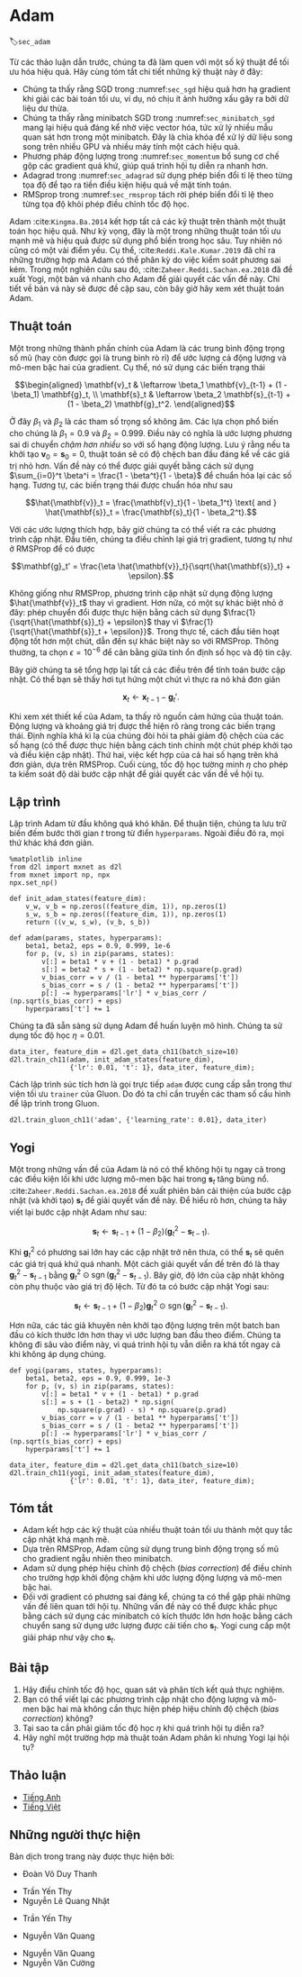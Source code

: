 <!-- ===================== Bắt đầu dịch Phần 1 ==================== -->
<!-- ========================================= REVISE PHẦN 1 - BẮT ĐẦU =================================== -->

<!--
# Adam
-->

# Adam
:label:`sec_adam`

<!--
In the discussions leading up to this section we encountered a number of techniques for efficient optimization.
Let us recap them in detail here:
-->

Từ các thảo luận dẫn trước, chúng ta đã làm quen với một số kỹ thuật để tối ưu hóa hiệu quả. 
Hãy cùng tóm tắt chi tiết những kỹ thuật này ở đây: 

<!--
* We saw that :numref:`sec_sgd` is more effective than Gradient Descent when solving optimization problems, e.g., due to its inherent resilience to redundant data.
* We saw that :numref:`sec_minibatch_sgd` affords significant additional efficiency arising from vectorization, using larger sets of observations in one minibatch. 
This is the key to efficient multi-machine, multi-GPU and overall parallel processing.
* :numref:`sec_momentum` added a mechanism for aggregating a history of past gradients to accelerate convergence.
* :numref:`sec_adagrad` used per-coordinate scaling to allow for a computationally efficient preconditioner.
* :numref:`sec_rmsprop` decoupled per-coordinate scaling from a learning rate adjustment.
-->

* Chúng ta thấy rằng SGD trong :numref:`sec_sgd` hiệu quả hơn hạ gradient khi giải các bài toán tối ưu, ví dụ, nó chịu ít ảnh hưởng xấu gây ra bởi dữ liệu dư thừa.
* Chúng ta thấy rằng minibatch SGD trong :numref:`sec_minibatch_sgd` mang lại hiệu quả đáng kể nhờ việc vector hóa, tức xử lý nhiều mẫu quan sát hơn trong một minibatch. 
Đây là chìa khóa để xử lý dữ liệu song song trên nhiều GPU và nhiều máy tính một cách hiệu quả. 
* Phương pháp động lượng trong :numref:`sec_momentum` bổ sung cơ chế gộp các gradient quá khứ, giúp quá trình hội tụ diễn ra nhanh hơn. 
* Adagrad trong :numref:`sec_adagrad` sử dụng phép biến đổi tỉ lệ theo từng tọa độ để tạo ra tiền điều kiện hiệu quả về mặt tính toán. 
* RMSprop trong :numref:`sec_rmsprop` tách rời phép biến đổi tỉ lệ theo từng tọa độ khỏi phép điều chỉnh tốc độ học. 

<!--
Adam :cite:`Kingma.Ba.2014` combines all these techniques into one efficient learning algorithm.
As expected, this is an algorithm that has become rather popular as one of the more robust and effective optimization algorithms to use in deep learning.
It is not without issues, though.
In particular, :cite:`Reddi.Kale.Kumar.2019` show that there are situations where Adam can diverge due to poor variance control.
In a follow-up work :cite:`Zaheer.Reddi.Sachan.ea.2018` proposed a hotfix to Adam, called Yogi which addresses these issues.
More on this later. For now let us review the Adam algorithm.
-->

Adam :cite:`Kingma.Ba.2014` kết hợp tất cả các kỹ thuật trên thành một thuật toán học hiệu quả. 
Như kỳ vọng, đây là một trong những thuật toán tối ưu mạnh mẽ và hiệu quả được sử dụng phổ biến trong học sâu. 
Tuy nhiên nó cũng có một vài điểm yếu. 
Cụ thể, :cite:`Reddi.Kale.Kumar.2019` đã chỉ ra những trường hợp mà Adam có thể phân kỳ do việc kiểm soát phương sai kém. 
Trong một nghiên cứu sau đó, :cite:`Zaheer.Reddi.Sachan.ea.2018` đã đề xuất Yogi, một bản vá nhanh cho Adam để giải quyết các vấn đề này.
Chi tiết về bản vá này sẽ được đề cập sau, còn bây giờ hãy xem xét thuật toán Adam. 

<!--
## The Algorithm
-->

## Thuật toán

<!--
One of the key components of Adam is that it uses exponential weighted moving averages (also known as leaky averaging) 
to obtain an estimate of both the momentum and also the second moment of the gradient. 
That is, it uses the state variables
-->

Một trong những thành phần chính của Adam là các trung bình động trọng số mũ (hay còn được gọi là trung bình rò rỉ)
để ước lượng cả động lượng và mô-men bậc hai của gradient.
Cụ thể, nó sử dụng các biến trạng thái

$$\begin{aligned}
    \mathbf{v}_t & \leftarrow \beta_1 \mathbf{v}_{t-1} + (1 - \beta_1) \mathbf{g}_t, \\
    \mathbf{s}_t & \leftarrow \beta_2 \mathbf{s}_{t-1} + (1 - \beta_2) \mathbf{g}_t^2.
\end{aligned}$$

<!-- ===================== Kết thúc dịch Phần 1 ===================== -->

<!-- ===================== Bắt đầu dịch Phần 2 ===================== -->

<!--
Here $\beta_1$ and $\beta_2$ are nonnegative weighting parameters.
Common choices for them are $\beta_1 = 0.9$ and $\beta_2 = 0.999$.
That is, the variance estimate moves *much more slowly* than the momentum term.
Note that if we initialize $\mathbf{v}_0 = \mathbf{s}_0 = 0$ we have a significant amount of bias initially towards smaller values.
This can be addressed by using the fact that $\sum_{i=0}^t \beta^i = \frac{1 - \beta^t}{1 - \beta}$ to re-normalize terms.
Correspondingly the normalized state variables are given by
-->

Ở đây $\beta_1$ và $\beta_2$ là các tham số trọng số không âm. 
Các lựa chọn phổ biến cho chúng là $\beta_1 = 0.9$ và $\beta_2 = 0.999$. 
Điều này có nghĩa là ước lượng phương sai di chuyển *chậm hơn nhiều* so với số hạng động lượng. 
Lưu ý rằng nếu ta khởi tạo $\mathbf{v}_0 = \mathbf{s}_0 = 0$, thuật toán sẽ có độ chệch ban đầu đáng kể về các giá trị nhỏ hơn. 
Vấn đề này có thể được giải quyết bằng cách sử dụng $\sum_{i=0}^t \beta^i = \frac{1 - \beta^t}{1 - \beta}$ để chuẩn hóa lại các số hạng. 
Tương tự, các biến trạng thái được chuẩn hóa như sau 


$$\hat{\mathbf{v}}_t = \frac{\mathbf{v}_t}{1 - \beta_1^t} \text{ and } \hat{\mathbf{s}}_t = \frac{\mathbf{s}_t}{1 - \beta_2^t}.$$


<!--
Armed with the proper estimates we can now write out the update equations.
First, we rescale the gradient in a manner very much akin to that of RMSProp to obtain
-->

Với các ước lượng thích hợp, bây giờ chúng ta có thể viết ra các phương trình cập nhật. 
Đầu tiên, chúng ta điều chỉnh lại giá trị gradient, tương tự như ở RMSProp để có được 


$$\mathbf{g}_t' = \frac{\eta \hat{\mathbf{v}}_t}{\sqrt{\hat{\mathbf{s}}_t} + \epsilon}.$$


<!--
Unlike RMSProp our update uses the momentum $\hat{\mathbf{v}}_t$ rather than the gradient itself.
Moreover, there is a slight cosmetic difference as the rescaling happens using $\frac{1}{\sqrt{\hat{\mathbf{s}}_t} + \epsilon}$ instead of $\frac{1}{\sqrt{\hat{\mathbf{s}}_t + \epsilon}}$.
The former works arguably slightly better in practice, hence the deviation from RMSProp.
Typically we pick $\epsilon = 10^{-6}$ for a good trade-off between numerical stability and fidelity.
-->

Không giống như RMSProp, phương trình cập nhật sử dụng động lượng $\hat{\mathbf{v}}_t$ thay vì gradient. 
Hơn nữa, có một sự khác biệt nhỏ ở đây: phép chuyển đổi được thực hiện bằng cách sử dụng $\frac{1}{\sqrt{\hat{\mathbf{s}}_t} + \epsilon}$ thay vì $\frac{1}{\sqrt{\hat{\mathbf{s}}_t + \epsilon}}$. 
Trong thực tế, cách đầu tiên hoạt động tốt hơn một chút, dẫn đến sự khác biệt này so với RMSProp. 
Thông thường, ta chọn $\epsilon = 10^{-6}$ để cân bằng giữa tính ổn định số học và độ tin cậy.

<!--
Now we have all the pieces in place to compute updates.
This is slightly anticlimactic and we have a simple update of the form
-->

Bây giờ chúng ta sẽ tổng hợp lại tất cả các điều trên để tính toán bước cập nhật. 
Có thể bạn sẽ thấy hơi tụt hứng một chút vì thực ra nó khá đơn giản 


$$\mathbf{x}_t \leftarrow \mathbf{x}_{t-1} - \mathbf{g}_t'.$$


<!--
Reviewing the design of Adam its inspiration is clear.
Momentum and scale are clearly visible in the state variables.
Their rather peculiar definition forces us to debias terms (this could be fixed by a slightly different initialization and update condition).
Second, the combination of both terms is pretty straightforward, given RMSProp.
Last, the explicit learning rate $\eta$ allows us to control the step length to address issues of convergence.
-->

Khi xem xét thiết kế của Adam, ta thấy rõ nguồn cảm hứng của thuật toán. 
Động lượng và khoảng giá trị được thể hiện rõ ràng trong các biến trạng thái. 
Định nghĩa khá kì lạ của chúng đòi hỏi ta phải giảm độ chệch của các số hạng (có thể được thực hiện bằng cách tinh chỉnh một chút phép khởi tạo và điều kiện cập nhật). 
Thứ hai, việc kết hợp của cả hai số hạng trên khá đơn giản, dựa trên RMSProp. 
Cuối cùng, tốc độ học tường minh $\eta$ cho phép ta kiểm soát độ dài bước cập nhật để giải quyết các vấn đề về hội tụ. 

<!-- ===================== Kết thúc dịch Phần 2 ===================== -->

<!-- ===================== Bắt đầu dịch Phần 3 ===================== -->

<!-- ========================================= REVISE PHẦN 1 - KẾT THÚC ===================================-->

<!-- ========================================= REVISE PHẦN 2 - BẮT ĐẦU ===================================-->

<!--
## Implementation
-->

## Lập trình

<!--
Implementing Adam from scratch is not very daunting.
For convenience we store the timestep counter $t$ in the `hyperparams` dictionary.
Beyond that all is straightforward.
-->

Lập trình Adam từ đầu không quá khó khăn.
Để thuận tiện, chúng ta lưu trữ biến đếm bước thời gian $t$ trong từ điển `hyperparams`.
Ngoài điều đó ra, mọi thứ khác khá đơn giản.


```{.python .input  n=2}
%matplotlib inline
from d2l import mxnet as d2l
from mxnet import np, npx
npx.set_np()

def init_adam_states(feature_dim):
    v_w, v_b = np.zeros((feature_dim, 1)), np.zeros(1)
    s_w, s_b = np.zeros((feature_dim, 1)), np.zeros(1)
    return ((v_w, s_w), (v_b, s_b))

def adam(params, states, hyperparams):
    beta1, beta2, eps = 0.9, 0.999, 1e-6
    for p, (v, s) in zip(params, states):
        v[:] = beta1 * v + (1 - beta1) * p.grad
        s[:] = beta2 * s + (1 - beta2) * np.square(p.grad)
        v_bias_corr = v / (1 - beta1 ** hyperparams['t'])
        s_bias_corr = s / (1 - beta2 ** hyperparams['t'])
        p[:] -= hyperparams['lr'] * v_bias_corr / (np.sqrt(s_bias_corr) + eps)
    hyperparams['t'] += 1
```


<!--
We are ready to use Adam to train the model.
We use a learning rate of $\eta = 0.01$.
-->

Chúng ta đã sẵn sàng sử dụng Adam để huấn luyện mô hình.
Chúng ta sử dụng tốc độ học $\eta = 0.01$.


```{.python .input  n=5}
data_iter, feature_dim = d2l.get_data_ch11(batch_size=10)
d2l.train_ch11(adam, init_adam_states(feature_dim),
               {'lr': 0.01, 't': 1}, data_iter, feature_dim);
```


<!--
A more concise implementation is straightforward since `adam` is one of the algorithms provided as part of the Gluon `trainer` optimization library.
Hence we only need to pass configuration parameters for an implementation in Gluon.
-->

Cách lập trình súc tích hơn là gọi trực tiếp `adam` được cung cấp sẵn trong thư viện tối ưu `trainer` của Gluon.
Do đó ta chỉ cần truyền các tham số cấu hình để lập trình trong Gluon.


```{.python .input  n=11}
d2l.train_gluon_ch11('adam', {'learning_rate': 0.01}, data_iter)
```


<!--
## Yogi
-->

## Yogi


<!--
One of the problems of Adam is that it can fail to converge even in convex settings when the second moment estimate in $\mathbf{s}_t$ blows up.
As a fix :cite:`Zaheer.Reddi.Sachan.ea.2018` proposed a refined update (and initialization) for $\mathbf{s}_t$.
To understand what's going on, let us rewrite the Adam update as follows:
-->

Một trong những vấn đề của Adam là nó có thể không hội tụ ngay cả trong các điều kiện lồi khi ước lượng mô-men bậc hai trong $\mathbf{s}_t$ tăng bùng nổ.
:cite:`Zaheer.Reddi.Sachan.ea.2018` đề xuất phiên bản cải thiện của bước cập nhật (và khởi tạo) $\mathbf{s}_t$ để giải quyết vấn đề này.
Để hiểu rõ hơn, chúng ta hãy viết lại bước cập nhật Adam như sau:


$$\mathbf{s}_t \leftarrow \mathbf{s}_{t-1} + (1 - \beta_2) \left(\mathbf{g}_t^2 - \mathbf{s}_{t-1}\right).$$


<!--
Whenever $\mathbf{g}_t^2$ has high variance or updates are sparse, $\mathbf{s}_t$ might forget past values too quickly.
A possible fix for this is to replace $\mathbf{g}_t^2 - \mathbf{s}_{t-1}$ by $\mathbf{g}_t^2 \odot \mathop{\mathrm{sgn}}(\mathbf{g}_t^2 - \mathbf{s}_{t-1})$.
Now the magnitude of the update no longer depends on the amount of deviation.
This yields the Yogi updates
-->

Khi $\mathbf{g}_t^2$ có phương sai lớn hay các cập nhật trở nên thưa, có thể $\mathbf{s}_t$ sẽ quên các giá trị quá khứ quá nhanh.
Một cách giải quyết vấn đề trên đó là thay $\mathbf{g}_t^2 - \mathbf{s}_{t-1}$ bằng $\mathbf{g}_t^2 \odot \mathop{\mathrm{sgn}}(\mathbf{g}_t^2 - \mathbf{s}_{t-1})$.
Bây giờ, độ lớn của cập nhật không còn phụ thuộc vào giá trị độ lệch.
Từ đó ta có bước cập nhật Yogi sau:

<!-- ===================== Kết thúc dịch Phần 3 ===================== -->

<!-- ===================== Bắt đầu dịch Phần 4 ===================== -->


$$\mathbf{s}_t \leftarrow \mathbf{s}_{t-1} + (1 - \beta_2) \mathbf{g}_t^2 \odot \mathop{\mathrm{sgn}}(\mathbf{g}_t^2 - \mathbf{s}_{t-1}).$$


<!--
The authors furthermore advise to initialize the momentum on a larger initial batch rather than just initial pointwise estimate.
We omit the details since they are not material to the discussion and since even without this convergence remains pretty good.
-->

Hơn nữa, các tác giả khuyên nên khởi tạo động lượng trên một batch ban đầu có kích thước lớn hơn thay vì ước lượng ban đầu theo điểm.
Chúng ta không đi sâu vào điểm này, vì quá trình hội tụ vẫn diễn ra khá tốt ngay cả khi không áp dụng chúng.


```{.python .input}
def yogi(params, states, hyperparams):
    beta1, beta2, eps = 0.9, 0.999, 1e-3
    for p, (v, s) in zip(params, states):
        v[:] = beta1 * v + (1 - beta1) * p.grad
        s[:] = s + (1 - beta2) * np.sign(
            np.square(p.grad) - s) * np.square(p.grad)
        v_bias_corr = v / (1 - beta1 ** hyperparams['t'])
        s_bias_corr = s / (1 - beta2 ** hyperparams['t'])
        p[:] -= hyperparams['lr'] * v_bias_corr / (np.sqrt(s_bias_corr) + eps)
    hyperparams['t'] += 1

data_iter, feature_dim = d2l.get_data_ch11(batch_size=10)
d2l.train_ch11(yogi, init_adam_states(feature_dim),
               {'lr': 0.01, 't': 1}, data_iter, feature_dim);
```


<!--
## Summary
-->

## Tóm tắt

<!--
* Adam combines features of many optimization algorithms into a fairly robust update rule.
* Created on the basis of RMSProp, Adam also uses EWMA on the minibatch stochastic gradient
* Adam uses bias correction to adjust for a slow startup when estimating momentum and a second moment.
* For gradients with significant variance we may encounter issues with convergence. 
They can be amended by using larger minibatches or by switching to an improved estimate for $\mathbf{s}_t$. 
Yogi offers such an alternative.
-->

* Adam kết hợp các kỹ thuật của nhiều thuật toán tối ưu thành một quy tắc cập nhật khá mạnh mẽ.
* Dựa trên RMSProp, Adam cũng sử dụng trung bình động trọng số mũ cho gradient ngẫu nhiên theo minibatch.
* Adam sử dụng phép hiệu chỉnh độ chệch (_bias correction_) để điều chỉnh cho trường hợp khởi động chậm khi ước lượng động lượng và mô-men bậc hai.
* Đối với gradient có phương sai đáng kể, chúng ta có thể gặp phải những vấn đề liên quan tới hội tụ.
Những vấn đề này có thể được khắc phục bằng cách sử dụng các minibatch có kích thước lớn hơn hoặc bằng cách chuyển sang sử dụng ước lượng được cải tiến cho $\mathbf{s}_t$.
Yogi cung cấp một giải pháp như vậy cho $\mathbf{s}_t$.

<!--
## Exercises
-->

## Bài tập

<!--
1. Adjust the learning rate and observe and analyze the experimental results.
2. Can you rewrite momentum and second moment updates such that it does not require bias correction?
3. Why do you need to reduce the learning rate $\eta$ as we converge?
4. Try to construct a case for which Adam diverges and Yogi converges?
-->

1. Hãy điều chỉnh tốc độ học, quan sát và phân tích kết quả thực nghiệm.
2. Bạn có thể viết lại các phương trình cập nhật cho động lượng và mô-men bậc hai mà không cần thực hiện phép hiệu chỉnh độ chệch (_bias correction_) không?
3. Tại sao ta cần phải giảm tốc độ học $\eta$ khi quá trình hội tụ diễn ra?
4. Hãy nghĩ một trường hợp mà thuật toán Adam phân kì nhưng Yogi lại hội tụ?

<!-- ===================== Kết thúc dịch Phần 4 ===================== -->
<!-- ========================================= REVISE PHẦN 2 - KẾT THÚC ===================================-->

## Thảo luận
* [Tiếng Anh](https://discuss.mxnet.io/t/2378)
* [Tiếng Việt](https://forum.machinelearningcoban.com/c/d2l)

## Những người thực hiện
Bản dịch trong trang này được thực hiện bởi:
<!--
Tác giả của mỗi Pull Request điền tên mình và tên những người review mà bạn thấy
hữu ích vào từng phần tương ứng. Mỗi dòng một tên, bắt đầu bằng dấu `*`.

Lưu ý:
* Nếu reviewer không cung cấp tên, bạn có thể dùng tên tài khoản GitHub của họ
với dấu `@` ở đầu. Ví dụ: @aivivn.

* Tên đầy đủ của các reviewer có thể được tìm thấy tại https://github.com/aivivn/d2l-vn/blob/master/docs/contributors_info.md
-->

* Đoàn Võ Duy Thanh
<!-- Phần 1 -->
* Trần Yến Thy
* Nguyễn Lê Quang Nhật

<!-- Phần 2 -->
* Trần Yến Thy

<!-- Phần 3 -->
* Nguyễn Văn Quang

<!-- Phần 4 -->
* Nguyễn Văn Quang
* Nguyễn Văn Cường
